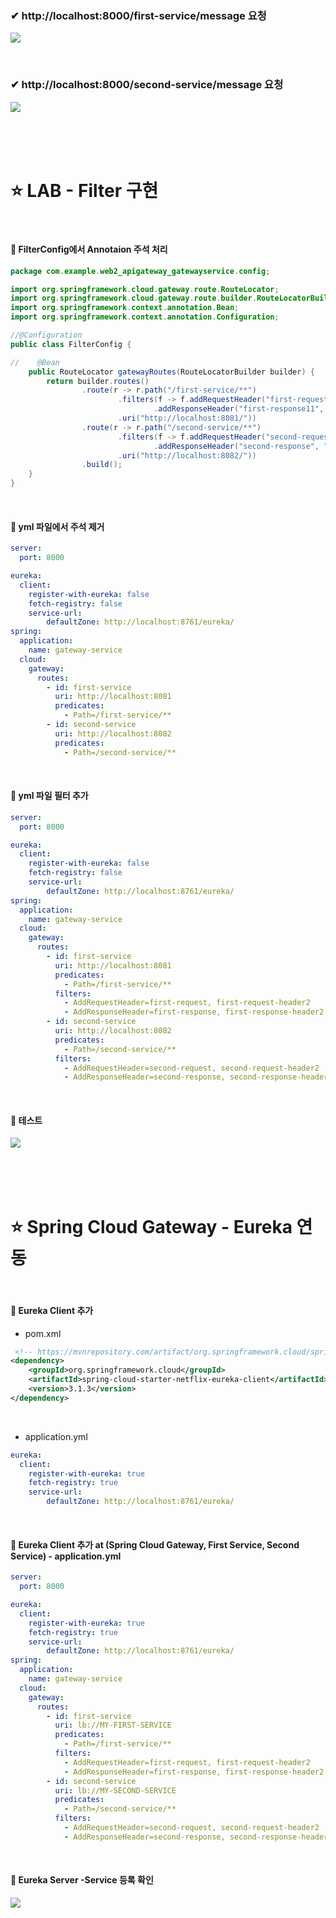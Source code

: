 

### ✔ http://localhost:8000/first-service/message 요청

![](readmeFile/img.png)

<br/>

### ✔ http://localhost:8000/second-service/message 요청

![](readmeFile/img_1.png)

<br/>
<br/>
<br/>

# ⭐ LAB - Filter 구현


<br/>

#### 📑 FilterConfig에서 Annotaion 주석 처리

```java
package com.example.web2_apigateway_gatewayservice.config;

import org.springframework.cloud.gateway.route.RouteLocator;
import org.springframework.cloud.gateway.route.builder.RouteLocatorBuilder;
import org.springframework.context.annotation.Bean;
import org.springframework.context.annotation.Configuration;

//@Configuration
public class FilterConfig {

//    @Bean
    public RouteLocator gatewayRoutes(RouteLocatorBuilder builder) {
        return builder.routes()
                .route(r -> r.path("/first-service/**")
                        .filters(f -> f.addRequestHeader("first-request", "first-request-header")
                                .addResponseHeader("first-response11", "first-response-header1"))
                        .uri("http://localhost:8081/"))
                .route(r -> r.path("/second-service/**")
                        .filters(f -> f.addRequestHeader("second-request", "second-request-header")
                                .addResponseHeader("second-response", "second-response-header"))
                        .uri("http://localhost:8082/"))
                .build();
    }
}
```


<br/>

#### 📑 yml 파일에서 주석 제거

```yaml
server:
  port: 8000

eureka:
  client:
    register-with-eureka: false
    fetch-registry: false
    service-url:
        defaultZone: http://localhost:8761/eureka/
spring:
  application:
    name: gateway-service
  cloud:
    gateway:
      routes:
        - id: first-service
          uri: http://localhost:8081
          predicates:
            - Path=/first-service/**
        - id: second-service
          uri: http://localhost:8082
          predicates:
            - Path=/second-service/**
```

<br/>

#### 📑 yml 파일 필터 추가

```yaml
server:
  port: 8000

eureka:
  client:
    register-with-eureka: false
    fetch-registry: false
    service-url:
        defaultZone: http://localhost:8761/eureka/
spring:
  application:
    name: gateway-service
  cloud:
    gateway:
      routes:
        - id: first-service
          uri: http://localhost:8081
          predicates:
            - Path=/first-service/**
          filters:
            - AddRequestHeader=first-request, first-request-header2
            - AddResponseHeader=first-response, first-response-header2
        - id: second-service
          uri: http://localhost:8082
          predicates:
            - Path=/second-service/**
          filters:
            - AddRequestHeader=second-request, second-request-header2
            - AddResponseHeader=second-response, second-response-header2
```

<br/>

#### 📑 테스트

![](readmeFile/img_2.png)


<br/>
<br/>
<br/>

# ⭐ Spring Cloud Gateway - Eureka 연동

<br/>

#### 📑 Eureka Client 추가

- pom.xml
```xml
 <!-- https://mvnrepository.com/artifact/org.springframework.cloud/spring-cloud-starter-netflix-eureka-client -->
<dependency>
    <groupId>org.springframework.cloud</groupId>
    <artifactId>spring-cloud-starter-netflix-eureka-client</artifactId>
    <version>3.1.3</version>
</dependency>
```

<br/>

- application.yml
```yaml
eureka:
  client:
    register-with-eureka: true
    fetch-registry: true
    service-url:
        defaultZone: http://localhost:8761/eureka/
```


<br/>

#### 📑 Eureka Client 추가 at (Spring Cloud Gateway, First Service, Second Service) - application.yml

```yaml
server:
  port: 8000

eureka:
  client:
    register-with-eureka: true
    fetch-registry: true
    service-url:
        defaultZone: http://localhost:8761/eureka/
spring:
  application:
    name: gateway-service
  cloud:
    gateway:
      routes:
        - id: first-service
          uri: lb://MY-FIRST-SERVICE
          predicates:
            - Path=/first-service/**
          filters:
            - AddRequestHeader=first-request, first-request-header2
            - AddResponseHeader=first-response, first-response-header2
        - id: second-service
          uri: lb://MY-SECOND-SERVICE
          predicates:
            - Path=/second-service/**
          filters:
            - AddRequestHeader=second-request, second-request-header2
            - AddResponseHeader=second-response, second-response-header2

```


<br/>

#### 📑 Eureka Server -Service 등록 확인

![](readmeFile/img_3.png)




















